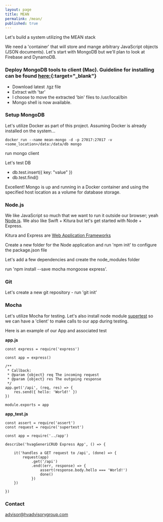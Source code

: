 ```yaml
---
layout: page
title: MEAN
permalink: /mean/
published: true
---
```

Let's build a system utilizing the MEAN stack

We need a 'container' that will store and mange arbitrary JavaScript objects (JSON documents).  Let's start with MongoDB but we'll plan to look at Firebase and DynamoDB.

### Deploy MongoDB tools to client (Mac).  Guideline for installing can be found [here:](https://docs.mongodb.com/manual/tutorial/install-mongodb-on-os-x/){:target="_blank"}

- Download latest .tgz file
- Extract with 'tar'
- I choose to move the extracted 'bin' files to /usr/local/bin
- Mongo shell is now available.

### Setup MongoDB
Let's utilize Docker as part of this project.  Assuming Docker is already installed on the system...

```docker run --name mean-mongo -d -p 27017:27017 -v <some_location>/data:/data/db mongo```

run mongo client

Let's test DB
 - db.test.insert({ key: "value" })
 - db.test.find()

Excellent!  Mongo is up and running in a Docker container and using the specified host location as a volume for database storage.


### Node.js

We like JavaScript so much that we want to run it outside our browser; yeah [Node.js](https://nodejs.org).  We also like Swift + Kitura but let's get started with Node + Express.

Kitura and Express are [Web Application Frameworks](https://en.wikipedia.org/wiki/Web_framework)

Create a new folder for the Node application and run 'npm init' to configure the package.json file

Let's add a few dependencies and create the node_modules folder

run 'npm install --save mocha mongoose express'.


### Git

Let's create a new git repository - run 'git init'


### Mocha

Let's utilize Mocha for testing.  Let's also install node module [supertest](https://www.npmjs.com/package/supertest) so we can have a 'client' to make calls to our app during testing.

Here is an example of our App and associated test

**app.js**
```
const express = require('express')

const app = express()

/**
 * Callback:
 * @param {object} req The incoming request
 * @param {object} res The outgoing response
 */
app.get('/api', (req, res) => {
    res.send({ hello: 'World!' })
})

module.exports = app
```

**app_test.js**
```
const assert = require('assert')
const request = require('supertest')

const app = require('../app')

describe('hvagGeneriCRUD Express App', () => {

    it('handles a GET request to /api', (done) => {
        request(app)
            .get('/api')
            .end((err, response) => {
                assert(response.body.hello === 'World!')
                done()
            })
    })

})
```


### Contact

[advisor@hvadvisorygroup.com](mailto:advisor@hvadvisorygroup.com)
